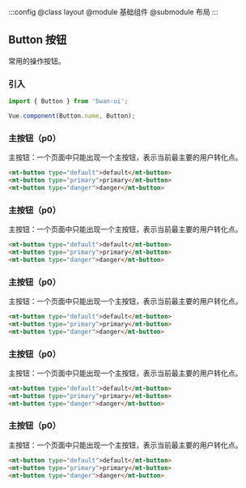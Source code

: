:::config
    @class layout
    @module 基础组件
    @submodule 布局
:::


## Button 按钮
常用的操作按钮。

### 引入

```javascript
import { Button } from 'Swan-ui';

Vue.component(Button.name, Button);
```

### 主按钮（p0）

主按钮：一个页面中只能出现一个主按钮，表示当前最主要的用户转化点。

```html
<mt-button type="default">default</mt-button>
<mt-button type="primary">primary</mt-button>
<mt-button type="danger">danger</mt-button>
```

### 主按钮（p0）

主按钮：一个页面中只能出现一个主按钮，表示当前最主要的用户转化点。

```html
<mt-button type="default">default</mt-button>
<mt-button type="primary">primary</mt-button>
<mt-button type="danger">danger</mt-button>
```

### 主按钮（p0）

主按钮：一个页面中只能出现一个主按钮，表示当前最主要的用户转化点。

```html
<mt-button type="default">default</mt-button>
<mt-button type="primary">primary</mt-button>
<mt-button type="danger">danger</mt-button>
```
### 主按钮（p0）

主按钮：一个页面中只能出现一个主按钮，表示当前最主要的用户转化点。

```html
<mt-button type="default">default</mt-button>
<mt-button type="primary">primary</mt-button>
<mt-button type="danger">danger</mt-button>
```
### 主按钮（p0）

主按钮：一个页面中只能出现一个主按钮，表示当前最主要的用户转化点。

```html
<mt-button type="default">default</mt-button>
<mt-button type="primary">primary</mt-button>
<mt-button type="danger">danger</mt-button>
```
